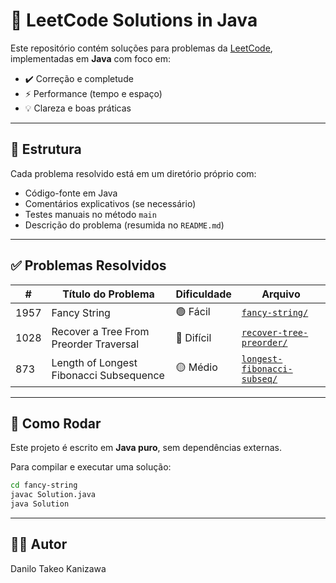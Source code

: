 # 🧠 LeetCode Solutions in Java

Este repositório contém soluções para problemas da [LeetCode](https://leetcode.com/), implementadas em **Java** com foco em:

- ✔️ Correção e completude
- ⚡ Performance (tempo e espaço)
- 💡 Clareza e boas práticas

---

## 📁 Estrutura

Cada problema resolvido está em um diretório próprio com:

- Código-fonte em Java
- Comentários explicativos (se necessário)
- Testes manuais no método `main`
- Descrição do problema (resumida no `README.md`)


---

## ✅ Problemas Resolvidos

| #    | Título do Problema                       | Dificuldade | Arquivo |
|------|------------------------------------------|-------------|---------|
| 1957 | Fancy String                             | 🟢 Fácil     | [`fancy-string/`](https://github.com/DaniloTakeo/leetcode_solutions/blob/main/solutions/src/main/java/problem_1957/Solution2.java) |
| 1028 | Recover a Tree From Preorder Traversal   | 🔴 Difícil   | [`recover-tree-preorder/`](https://github.com/DaniloTakeo/leetcode_solutions/blob/main/solutions/src/main/java/problem_1028/Solution2.java) |
| 873  | Length of Longest Fibonacci Subsequence  | 🟡 Médio     | [`longest-fibonacci-subseq/`](https://github.com/DaniloTakeo/leetcode_solutions/blob/main/solutions/src/main/java/problem_0873/Solution2.java) |

---

## 📌 Como Rodar

Este projeto é escrito em **Java puro**, sem dependências externas.

Para compilar e executar uma solução:

```bash
cd fancy-string
javac Solution.java
java Solution
```

---

## 👨‍💻 Autor
Danilo Takeo Kanizawa

